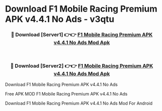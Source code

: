 # Download F1 Mobile Racing Premium APK v4.4.1 No Ads - v3qtu



<div align="center">
<h3>🔴 Download [Server1] 👉👉 <a href="https://momento.my/?title=F1_Mobile_Racing_Premium_APK_v4.4.1_No_Ads">F1 Mobile Racing Premium APK v4.4.1 No Ads Mod Apk</a></h3><br>

<h3>🔴 Download [Server2] 👉👉 <a href="https://momento.my/?title=F1_Mobile_Racing_Premium_APK_v4.4.1_No_Ads">F1 Mobile Racing Premium APK v4.4.1 No Ads Mod Apk</a></h3>
</div>



Download F1 Mobile Racing Premium APK v4.4.1 No Ads 

Free APK MOD F1 Mobile Racing Premium APK v4.4.1 No Ads 

Download F1 Mobile Racing Premium APK v4.4.1 No Ads Mod For Android
